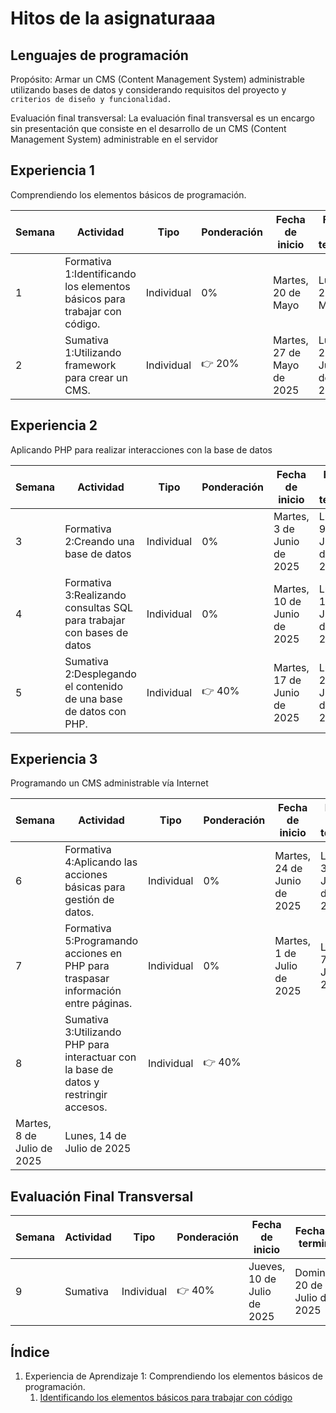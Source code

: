 # Hitos de la asignaturaaa

## Lenguajes de programación

Propósito: Armar un CMS (Content Management System) administrable utilizando bases de datos y considerando requisitos del proyecto y `criterios de diseño y
funcionalidad.`

Evaluación final transversal: La evaluación final transversal es un encargo sin presentación que consiste en el desarrollo de un CMS (Content Management System) administrable en el servidor


## Experiencia 1
Comprendiendo los elementos básicos de programación.

| Semana | Actividad | Tipo | Ponderación | Fecha de inicio | Fecha de termino |
|--------|-----------|----------|----------|----------|----------|
| 1      | Formativa 1:Identificando los elementos básicos para trabajar con código. | Individual | 0% | Martes, 20 de Mayo | Lunes 26 de Mayo |
| 2      | Sumativa 1:Utilizando framework para crear un CMS. | Individual | 👉 20% | Martes, 27 de Mayo de 2025 | Lunes, 2 de Junio de 2025 |

## Experiencia 2
Aplicando PHP para realizar interacciones con la base de datos

| Semana | Actividad | Tipo | Ponderación | Fecha de inicio | Fecha de termino |
|--------|-----------|----------|----------|----------|----------|
| 3     | Formativa 2:Creando una base de datos | Individual | 0% | Martes, 3 de Junio de 2025 | Lunes, 9 de Junio de 2025 |
| 4     | Formativa 3:Realizando consultas SQL para trabajar con bases de datos | Individual | 0% | Martes, 10 de Junio de 2025 | Lunes, 16 de Junio de 2025 |
| 5     | Sumativa 2:Desplegando el contenido de una base de datos con PHP. | Individual | 👉 40% | Martes, 17 de Junio de 2025 | Lunes, 23 de Junio de 2025 |


## Experiencia 3
Programando un CMS administrable vía Internet

| Semana | Actividad | Tipo | Ponderación | Fecha de inicio | Fecha de termino |
|--------|-----------|----------|----------|----------|----------|
| 6   | Formativa 4:Aplicando las acciones básicas para gestión de datos. | Individual | 0% | Martes, 24 de Junio de 2025 | Lunes, 30 de Junio de 2025 |
| 7   | Formativa 5:Programando acciones en PHP para traspasar información entre páginas. | Individual | 0% | Martes, 1 de Julio de 2025 | Lunes, 7 de Julio de 2025 |
| 8   | Sumativa 3:Utilizando PHP para interactuar con la base de datos y restringir accesos. | Individual | 👉 40% | 	
Martes, 8 de Julio de 2025 | Lunes, 14 de Julio de 2025 |


## Evaluación Final Transversal
| Semana | Actividad | Tipo | Ponderación | Fecha de inicio | Fecha de termino |
|--------|-----------|----------|----------|----------|----------|
| 9    | Sumativa | Individual | 👉 40% | Jueves, 10 de Julio de 2025 | Domingo, 20 de Julio de 2025 |

## Índice

1. Experiencia de Aprendizaje 1: Comprendiendo los elementos básicos de programación.
   1. [Identificando los elementos básicos para trabajar con código](./semanas/semana-01/01-Identificando-los-elementos-basicos-para-trabajar-con-codigo.md)
